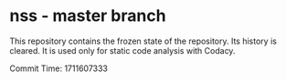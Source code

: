 # nss - master branch

This repository contains the frozen state of the repository.
Its history is cleared. It is used only for static code
analysis with Codacy.

Commit Time: 1711607333